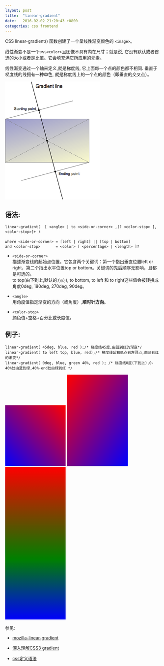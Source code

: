```yaml
---
layout: post
title:  "linear-gradient"
date:   2016-02-02 21:20:43 +0800
categories: css frontend
---
```

CSS linear-gradient() 函数创建了一个呈线性渐变颜色的 `<image>`。

线性渐变不是一个css`<color>`且图像不具有内在尺寸；就是说, 它没有默认或者首选的大小或者是比值。它会填充满它所应用的元素。

线性渐变通过一个轴来定义,就是梯度线, 它上面每一个点的颜色都不相同. 垂直于梯度线的线拥有一种单色, 就是梯度线上的一个点的颜色（即垂直的交叉点）。

![渐变梯度线](/assets/img/linear-gradient.png)

## 语法:

    linear-gradient(  [ <angle> | to <side-or-corner> ,]? <color-stop> [, <color-stop>]+ )

    where <side-or-corner> = [left | right] || [top | bottom]
    and <color-stop>       = <color> [ <percentage> | <length> ]?


+   `<side-or-corner>`   <br />
描述渐变线的起始点位置。它包含两个关键词：第一个指出垂直位置left or right，第二个指出水平位置top or bottom。关键词的先后顺序无影响，且都是可选的。<br />
to top(由下到上,默认的方向), to bottom, to left 和 to right这些值会被转换成角度0deg, 180deg, 270deg, 90deg。

+   `<angle>` <br />
用角度值指定渐变的方向（或角度）,**顺时针方向**。


+   `<color-stop>` <br />
颜色值+空格+百分比或长度值。


## 例子:
    linear-gradient( 45deg, blue, red );/* 梯度线45度,由蓝到红的渐变*/
    linear-gradient( to left top, blue, red);/* 梯度线延右低点到左顶点,由蓝到红的渐变*/
    linear-gradient( 0deg, blue, green 40%, red ); /* 梯度线0度(下到上),0-40%处由蓝到绿,40%-end处由绿到红 */


![45度](/assets/img/l-g-1.png)
![右低点到左顶点](/assets/img/l-g-2.png)
![40%](/assets/img/l-g-3.png)


参见:

+   [mozilla-linear-gradient][linear-gradient]

+   [深入理解CSS3 gradient][深入理解CSS3 gradient斜向线性渐变]

+   [css定义语法][css语法]

[linear-gradient]: https://developer.mozilla.org/zh-CN/docs/Web/CSS/linear-gradient
[深入理解CSS3 gradient斜向线性渐变]:   http://www.zhangxinxu.com/wordpress/2013/09/%E6%B7%B1%E5%85%A5%E7%90%86%E8%A7%A3css3-gradient%E6%96%9C%E5%90%91%E7%BA%BF%E6%80%A7%E6%B8%90%E5%8F%98/
[css语法]: https://developer.mozilla.org/zh-CN/docs/Web/CSS/Value_definition_syntax
